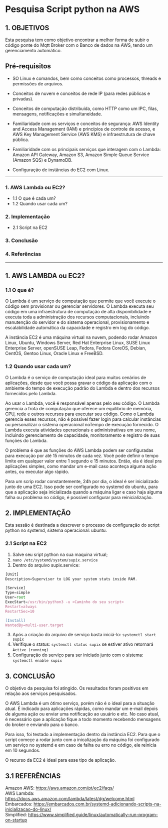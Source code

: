 # Pesquisa Script python na AWS

## **1. OBJETIVOS**

Esta pesquisa tem como objetivo encontrar a melhor forma de subir o código ponte do Mqtt Broker com o Banco de dados na AWS, tendo um gerenciamento automático.

## Pré-requisitos

- SO Linux e comandos, bem como conceitos como processos, threads e permissões de arquivos.

- Conceitos de nuvem e conceitos de rede IP (para redes públicas e privadas).

- Conceitos de computação distribuída, como HTTP como um IPC, filas, mensagens, notificações e simultaneidade.

- Familiaridade com os serviços e conceitos de segurança: AWS Identity and Access Management (IAM) e princípios de controle de acesso, e AWS Key Management Service (AWS KMS) e infraestrutura de chave pública.

- Familiaridade com os principais serviços que interagem com o Lambda: Amazon API Gateway, Amazon S3, Amazon Simple Queue Service (Amazon SQS) e DynamoDB.

- Configuração de instâncias do EC2 com Linux.

---

### **1. AWS Lambda ou EC2?**

- 1.1 O que é cada um?
- 1.2 Quando usar cada um?

### **2. Implementação**

- 2.1 Script na EC2

### **3. Conclusão**

### **4. Referências**

---

## **1. AWS LAMBDA ou EC2?**

### **1.1 O que é?**

O Lambda é um serviço de computação que permite que você execute o código sem provisionar ou gerenciar servidores. O Lambda executa seu código em uma infraestrutura de computação de alta disponibilidade e executa toda a administração dos recursos computacionais, incluindo manutenção do servidor e do sistema operacional, provisionamento e escalabilidade automática da capacidade e registro em log do código.

A instância EC2 é uma máquina virtual na nuvem, podendo rodar Amazon Linux, Ubuntu, Windows Server, Red Hat Enterprise Linux, SUSE Linux Enterprise Server, openSUSE Leap, Fedora, Fedora CoreOS, Debian, CentOS, Gentoo Linux, Oracle Linux e FreeBSD.

### **1.2 Quando usar cada um?**

O Lambda é o serviço de computação ideal para muitos cenários de aplicações, desde que você possa gravar o código da aplicação com o ambiente do tempo de execução padrão do Lambda e dentro dos recursos fornecidos pelo Lambda.

Ao usar o Lambda, você é responsável apenas pelo seu código. O Lambda gerencia a frota de computação que oferece um equilíbrio de memória, CPU, rede e outros recursos para executar seu código. Como o Lambda gerencia esses recursos, não é possível fazer login para calcular instâncias ou personalizar o sistema operacional noTempo de execução fornecido. O Lambda executa atividades operacionais e administrativas em seu nome, incluindo gerenciamento de capacidade, monitoramento e registro de suas funções do Lambda.

O problema é que as funções do AWS Lambda podem ser configuradas para execução por até 15 minutos de cada vez. Você pode definir o tempo limite em qualquer valor entre 1 segundo e 15 minutos. Então, ela é ideal pra aplicações simples, como mandar um e-mail caso aconteça alguma ação antes, ou executar algo rápido.

Para um scrip rodar constantemente, 24h por dia, o ideal é ser inicializado junto de uma EC2. Isso pode ser configurado no systemd do ubuntu, para que a aplicação seja inicializada quando a máquina ligar e caso haja alguma falha ou problema no código, é possível configurar para reinicialização.

## **2. IMPLEMENTAÇÃO**

Esta sessão é destinada a descrever o processo de configuração do script python no systemd, sistema operacional: ubuntu.

### **2.1 Script na EC2**

1. Salve seu sript python na sua maquina virtual;
2. `nano /etc/systemd/system/supix.service`
3. Dentro do arquivo supix.service:

```js
[Unit]
Description=Supervisor to LOG your system stats inside RAM.

[Service]
Type=simple
User=root
ExecStart=/usr/bin/python3 -u <Caminho do seu script>
Restart=always
RestartSec=10

[Install]
WantedBy=multi-user.target
```

3. Após a criação do arquivo de serviço basta iniciá-lo: `systemctl start supix`
4. Verifique o status: `systemctl status supix` se estiver ativo retornará `Active (running)`
5. Configuração do serviço para ser iniciado junto com o sistema: `systemctl enable supix`

## **3. CONCLUSÃO**

O objetivo da pesquisa foi atingido. Os resultados foram positivos em relação aos serviços pesquisados.

O AWS Lambda é um ótimo serviço, porém não é o ideal para a situação atual. É indicado para aplicações rápidas, como mandar um e-mail depois de alguma ação ou enviar uma notificação ao usuário e etc. No caso atual, é necessário que a aplicação fique a todo momento recebendo mensagens do broker e enviando para o banco.

Para isso, foi testado a implementação dentro da instância EC2. Para que o script começe a rodar junto com a inicalização da máquina foi configurado um serviço no systemd e em caso de falha ou erro no código, ele reinicia em 10 segundos.

O recurso da EC2 é ideal para esse tipo de aplicação.

## 3.1 REFERÊNCIAS

Amazon AWS: <https://aws.amazon.com/pt/ec2/faqs/>  
AWS Lambda: <https://docs.aws.amazon.com/lambda/latest/dg/welcome.html>  
Embarcados: <https://embarcados.com.br/systemd-adicionando-scripts-na-inicializacao-do-linux/>  
Simplified: <https://www.simplified.guide/linux/automatically-run-program-on-startup>
